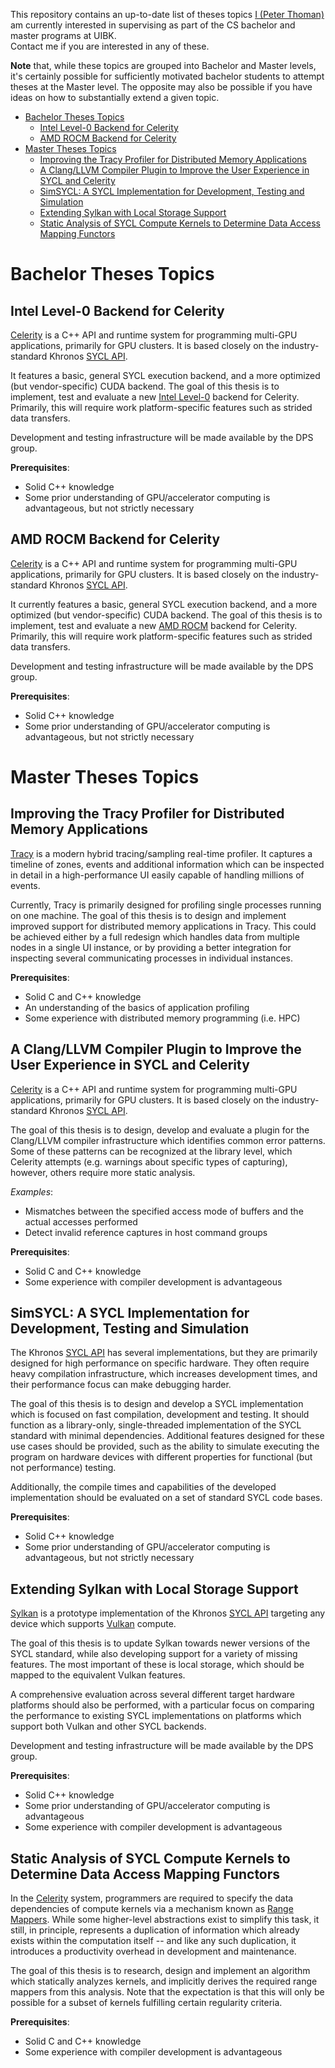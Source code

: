 This repository contains an up-to-date list of theses topics [I (Peter Thoman)](https://dps.uibk.ac.at/~petert/)
am currently interested in supervising as part of the CS bachelor and master programs at UIBK.  
Contact me if you are interested in any of these.

**Note** that, while these topics are grouped into Bachelor and Master levels, it's certainly possible
for sufficiently motivated bachelor students to attempt theses at the Master level. The opposite
may also be possible if you have ideas on how to substantially extend a given topic.

- [Bachelor Theses Topics](#bachelor-theses-topics)
  - [Intel Level-0 Backend for Celerity](#intel-level-0-backend-for-celerity)
  - [AMD ROCM Backend for Celerity](#amd-rocm-backend-for-celerity)
- [Master Theses Topics](#master-theses-topics)
  - [Improving the Tracy Profiler for Distributed Memory Applications](#improving-the-tracy-profiler-for-distributed-memory-applications)
  - [A Clang/LLVM Compiler Plugin to Improve the User Experience in SYCL and Celerity](#a-clangllvm-compiler-plugin-to-improve-the-user-experience-in-sycl-and-celerity)
  - [SimSYCL: A SYCL Implementation for Development, Testing and Simulation](#simsycl-a-sycl-implementation-for-development-testing-and-simulation)
  - [Extending Sylkan with Local Storage Support](#extending-sylkan-with-local-storage-support)
  - [Static Analysis of SYCL Compute Kernels to Determine Data Access Mapping Functors](#static-analysis-of-sycl-compute-kernels-to-determine-data-access-mapping-functors)

# Bachelor Theses Topics

## Intel Level-0 Backend for Celerity

[Celerity](https://celerity.github.io) is a C++ API and runtime system for programming multi-GPU
applications, primarily for GPU clusters. It is based closely on the industry-standard Khronos
[SYCL API](https://www.khronos.org/sycl).

It features a basic, general SYCL execution backend, and a more optimized (but
vendor-specific) CUDA backend. The goal of this thesis is to implement, test and evaluate a new
[Intel Level-0](https://dgpu-docs.intel.com/technologies/level-zero.html) backend for Celerity.
Primarily, this will require work platform-specific features such as strided data transfers.

Development and testing infrastructure will be made available by the DPS group.

**Prerequisites**:
* Solid C++ knowledge
* Some prior understanding of GPU/accelerator computing is advantageous, but not strictly necessary


## AMD ROCM Backend for Celerity

[Celerity](https://celerity.github.io) is a C++ API and runtime system for programming multi-GPU
applications, primarily for GPU clusters. It is based closely on the industry-standard Khronos
[SYCL API](https://www.khronos.org/sycl).

It currently features a basic, general SYCL execution backend, and a more optimized (but 
vendor-specific) CUDA backend. The goal of this thesis is to implement, test and evaluate a new
[AMD ROCM](https://www.amd.com/en/products/software/rocm.html) backend for Celerity.
Primarily, this will require work platform-specific features such as strided data transfers.

Development and testing infrastructure will be made available by the DPS group.

**Prerequisites**:
* Solid C++ knowledge
* Some prior understanding of GPU/accelerator computing is advantageous, but not strictly necessary


# Master Theses Topics

## Improving the Tracy Profiler for Distributed Memory Applications

[Tracy](https://github.com/wolfpld/tracy) is a modern hybrid tracing/sampling real-time profiler.
It captures a timeline of zones, events and additional information which can be inspected in 
detail in a high-performance UI easily capable of handling millions of events.

Currently, Tracy is primarily designed for profiling single processes running on one machine.
The goal of this thesis is to design and implement improved support for distributed memory 
applications in Tracy. This could be achieved either by a full redesign which handles data from
multiple nodes in a single UI instance, or by providing a better integration for inspecting
several communicating processes in individual instances.

**Prerequisites**:
* Solid C and C++ knowledge
* An understanding of the basics of application profiling
* Some experience with distributed memory programming (i.e. HPC)


## A Clang/LLVM Compiler Plugin to Improve the User Experience in SYCL and Celerity

[Celerity](https://celerity.github.io) is a C++ API and runtime system for programming multi-GPU
applications, primarily for GPU clusters. It is based closely on the industry-standard Khronos
[SYCL API](https://www.khronos.org/sycl).

The goal of this thesis is to design, develop and evaluate a plugin for the Clang/LLVM compiler
infrastructure which identifies common error patterns. Some of these patterns can be recognized
at the library level, which Celerity attempts (e.g. warnings about specific types of capturing),
however, others require more static analysis.

*Examples*:
* Mismatches between the specified access mode of buffers and the actual accesses performed
* Detect invalid reference captures in host command groups

**Prerequisites**:
* Solid C and C++ knowledge
* Some experience with compiler development is advantageous


## SimSYCL: A SYCL Implementation for Development, Testing and Simulation

The Khronos [SYCL API](https://www.khronos.org/sycl) has several implementations, but they
are primarily designed for high performance on specific hardware. They often require heavy
compilation infrastructure, which increases development times, and their performance focus
can make debugging harder.

The goal of this thesis is to design and develop a SYCL implementation which is focused on
fast compilation, development and testing. It should function as a library-only,
single-threaded implementation of the SYCL standard with minimal dependencies.
Additional features designed for these use cases should be provided, such as the ability to 
simulate executing the program on hardware devices with different properties for functional
(but not performance) testing.

Additionally, the compile times and capabilities of the developed implementation should be
evaluated on a set of standard SYCL code bases.

**Prerequisites**:
* Solid C++ knowledge
* Some prior understanding of GPU/accelerator computing is advantageous, but not strictly necessary


## Extending Sylkan with Local Storage Support

[Sylkan](https://dl.acm.org/doi/10.1145/3456669.3456683) is a prototype implementation of the
Khronos [SYCL API](https://www.khronos.org/sycl) targeting any device which supports 
[Vulkan](https://www.vulkan.org/) compute.

The goal of this thesis is to update Sylkan towards newer versions of the SYCL standard,
while also developing support for a variety of missing features. The most important of these
is local storage, which should be mapped to the equivalent Vulkan features.

A comprehensive evaluation across several different target hardware platforms should also be
performed, with a particular focus on comparing the performance to existing SYCL implementations
on platforms which support both Vulkan and other SYCL backends.

Development and testing infrastructure will be made available by the DPS group.

**Prerequisites**:
* Solid C++ knowledge
* Some prior understanding of GPU/accelerator computing is advantageous
* Some experience with compiler development is advantageous


## Static Analysis of SYCL Compute Kernels to Determine Data Access Mapping Functors

In the [Celerity](https://celerity.github.io) system, programmers are required to specify
the data dependencies of compute kernels via a mechanism known as
[Range Mappers](https://celerity.github.io/docs/range-mappers). While some higher-level
abstractions exist to simplify this task, it still, in principle, represents a duplication of
information which already exists within the computation itself -- and like any such duplication,
it introduces a productivity overhead in development and maintenance.

The goal of this thesis is to research, design and implement an algorithm which statically
analyzes kernels, and implicitly derives the required range mappers from this analysis.
Note that the expectation is that this will only be possible for a subset of kernels fulfilling
certain regularity criteria.

**Prerequisites**:
* Solid C and C++ knowledge
* Some experience with compiler development is advantageous
